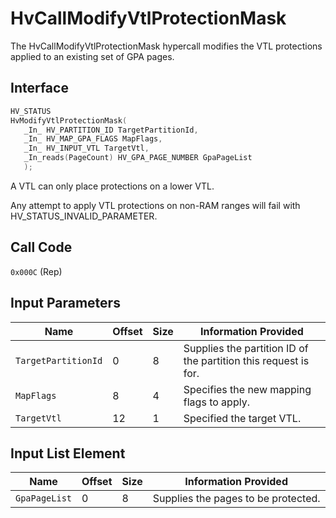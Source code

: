 # HvCallModifyVtlProtectionMask

The HvCallModifyVtlProtectionMask hypercall modifies the VTL protections applied to an existing set of GPA pages.

## Interface

 ```c
HV_STATUS
HvModifyVtlProtectionMask(
    _In_ HV_PARTITION_ID TargetPartitionId,
    _In_ HV_MAP_GPA_FLAGS MapFlags,
    _In_ HV_INPUT_VTL TargetVtl,
    _In_reads(PageCount) HV_GPA_PAGE_NUMBER GpaPageList
    );
 ```

A VTL can only place protections on a lower VTL.

Any attempt to apply VTL protections on non-RAM ranges will fail with HV_STATUS_INVALID_PARAMETER.

## Call Code

`0x000C` (Rep)

## Input Parameters

| Name                    | Offset     | Size     | Information Provided                      |
|-------------------------|------------|----------|-------------------------------------------|
| `TargetPartitionId`     | 0          | 8        | Supplies the partition ID of the partition this request is for. |
| `MapFlags`              | 8          | 4        | Specifies the new mapping flags to apply. |
| `TargetVtl`             | 12         | 1        | Specified the target VTL. |

## Input List Element

| Name                    | Offset     | Size     | Information Provided                      |
|-------------------------|------------|----------|-------------------------------------------|
| `GpaPageList`           | 0          | 8        | Supplies the pages to be protected.       |